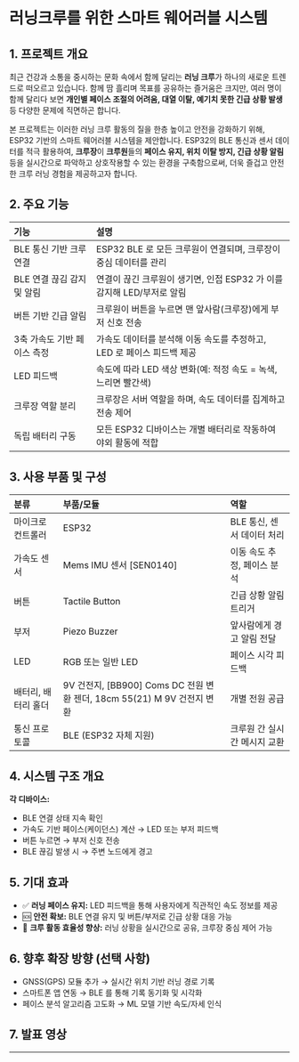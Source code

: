 # 러닝크루를 위한 스마트 웨어러블 시스템

## 1. 프로젝트 개요
최근 건강과 소통을 중시하는 문화 속에서 함께 달리는 **러닝 크루**가 하나의 새로운 트렌드로 떠오르고 있습니다. 함께 땀 흘리며 목표를 공유하는 즐거움은 크지만, 여러 명이 함께 달리다 보면 **개인별 페이스 조절의 어려움, 대열 이탈, 예기치 못한 긴급 상황 발생** 등 다양한 문제에 직면하곤 합니다.


본 프로젝트는 이러한 러닝 크루 활동의 질을 한층 높이고 안전을 강화하기 위해, ESP32 기반의 스마트 웨어러블 시스템을 제안합니다. ESP32의 BLE 통신과 센서 데이터를 적극 활용하여, **크루장**이 **크루원**들의 **페이스 유지, 위치 이탈 방지, 긴급 상황 알림** 등을 실시간으로 파악하고 상호작용할 수 있는 환경을 구축함으로써, 더욱 즐겁고 안전한 크루 러닝 경험을 제공하고자 합니다.

## 2. 주요 기능
| 기능                     | 설명                                                                 |
| :----------------------- | :------------------------------------------------------------------- |
| BLE 통신 기반 크루 연결  | ESP32 BLE 로 모든 크루원이 연결되며, 크루장이 중심 데이터를 관리         |
| BLE 연결 끊김 감지 및 알림 | 연결이 끊긴 크루원이 생기면, 인접 ESP32 가 이를 감지해 LED/부저로 알림 |
| 버튼 기반 긴급 알림        | 크루원이 버튼을 누르면 맨 앞사람(크루장)에게 부저 신호 전송              |
| 3축 가속도 기반 페이스 측정 | 가속도 데이터를 분석해 이동 속도를 추정하고, LED 로 페이스 피드백 제공   |
| LED 피드백               | 속도에 따라 LED 색상 변화(예: 적정 속도 = 녹색, 느리면 빨간색)           |
| 크루장 역할 분리         | 크루장은 서버 역할을 하며, 속도 데이터를 집계하고 전송 제어              |
| 독립 배터리 구동         | 모든 ESP32 디바이스는 개별 배터리로 작동하여 야외 활동에 적합          |

## 3. 사용 부품 및 구성
| 분류       | 부품/모듈                         | 역할                         |
| :--------- | :-------------------------------- | :--------------------------- |
| 마이크로 컨트롤러 | ESP32                    | BLE 통신, 센서 데이터 처리     |
| 가속도 센서 | Mems IMU 센서 [SEN0140]  | 이동 속도 추정, 페이스 분석    |
| 버튼       | Tactile Button                    | 긴급 상황 알림 트리거        |
| 부저       | Piezo Buzzer                      | 앞사람에게 경고 알림 전달      |
| LED        | RGB 또는 일반 LED                 | 페이스 시각 피드백           |
| 배터리, 배터리 홀더    | 9V 건전지, [BB900] Coms DC 전원 변환 젠더, 18cm 55(21) M 9V 건전지 변환        | 개별 전원 공급               |
| 통신 프로토콜 | BLE (ESP32 자체 지원)             | 크루원 간 실시간 메시지 교환 |

## 4. 시스템 구조 개요

**각 디바이스:**
- BLE 연결 상태 지속 확인
- 가속도 기반 페이스(케이던스) 계산 → LED 또는 부저 피드백
- 버튼 누르면 → 부저 신호 전송
- BLE 끊김 발생 시 → 주변 노드에게 경고

## 5. 기대 효과
- ✅ **러닝 페이스 유지:** LED 피드백을 통해 사용자에게 직관적인 속도 정보를 제공
- 🆘 **안전 확보:** BLE 연결 유지 및 버튼/부저로 긴급 상황 대응 가능
- 🏃 **크루 활동 효율성 향상:** 러닝 상황을 실시간으로 공유, 크루장 중심 제어 가능

## 6. 향후 확장 방향 (선택 사항)
- GNSS(GPS) 모듈 추가 → 실시간 위치 기반 러닝 경로 기록
- 스마트폰 앱 연동 → BLE 를 통해 기록 동기화 및 시각화
- 페이스 분석 알고리즘 고도화 → ML 모델 기반 속도/자세 인식

## 7. 발표 영상

---
